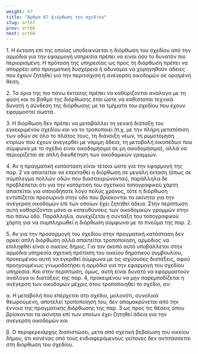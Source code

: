 ```yaml
---
weight: 67
title: "Άρθρο 67 Διόρθωση του σχεδίου"
slug: art67
prev: art66
next: art68
---
```


1\. Η έκταση επί της οποίας υποδεικνύεται η διόρθωση του σχεδίου από την αρμόδια για την εφαρμογή υπηρεσία πρέπει να είναι όσο το δυνατόν πιο περιορισμένη. Η πρόταση της υπηρεσίας ως προς τη διόρθωση πρέπει να απορρέει από πραγματική δυσχέρεια ή αδυναμία να χορηγηθούν άδειες που έχουν ζητηθεί για την περιτοίχιση ή ανέγερση οικοδομών σε ορισμένη θέση.

2\. Τα όρια της πιο πάνω έκτασης πρέπει να καθορίζονται ανάλογα με τη φύση και το βαθμό της διόρθωσης έτσι ώστε να καθίσταται τεχνικά δυνατή η σύνδεση της διόρθωσης με τα τμήματα του σχεδίου που έχουν εφαρμοστεί σωστά.

3\. Η διόρθωση δεν πρέπει να μεταβάλλει τη γενική διάταξη του εγκεκριμένου σχεδίου και να το τροποποιεί (π.χ. με την πλήρη μετατόπιση των οδών σε όλο το πλάτος τους, τη διάνοιξη νέων, τη ρυμοτόμηση κτιρίων που έχουν ανεγερθεί με νόμιμη άδεια, τη μεταβολή οικοπέδων που σύμφωνα με το σχέδιο είναι οικοδομήσιμα σε μη οικοδομήσιμα), αλλά να περιορίζεται σε απλή διευθέτηση των οικοδομικών γραμμών.

4\. Αν η πραγματική κατάσταση είναι τέτοια ώστε για την εφαρμογή της παρ. 2 να απαιτείται να επεκταθεί η διόρθωση σε μεγάλη έκταση (όπως σε σύμπλεγμα πολλών οδών που διασταυρώνονται), παράλληλα δε προβλέπεται ότι για την κατάρτιση του σχετικού τοπογραφικού χάρτη απαιτείται για οποιοδήποτε λόγο πολύς χρόνος, τότε η διόρθωση εντοπίζεται προσωρινά στην οδό που βρίσκονται τα ακίνητα για την ανέγερση οικοδομών επί των οποίων έχει ζητηθεί άδεια. Στην περίπτωση αυτή καθορίζονται μόνο οι κατευθύνσεις των οικοδομικών γραμμών στην πιο πάνω οδό. Παράλληλα, συνεχίζεται η σύνταξη του τοπογραφικού χάρτη για να συμπληρωθεί η διόρθωση σύμφωνα με το πνεύμα της παρ. 2.

5\. Αν για την προσαρμογή του σχεδίου στην πραγματική κατάσταση δεν αρκεί απλή διόρθωση αλλά απαιτείται τροποποίηση, αρμόδιος να επιληφθεί είναι ο οικείος δήμος. Για τον σκοπό αυτό υποβάλλεται στην αρμόδια υπηρεσία σχετική πρόταση του οικείου δημοτικού συμβουλίου, προκειμένου αυτή να εγκριθεί σύμφωνα με τις ισχύουσες διατάξεις, αφού προηγουμένως γνωμοδοτήσει η αρμόδια για την εφαρμογή του σχεδίου υπηρεσία. Και στην περίπτωση, όμως, αυτή είναι δυνατό να εφαρμοστούν ανάλογα οι διατάξεις της παρ. 4, προκειμένου να μην παρεμποδίζεται η ανέγερση των οικοδομών μέχρις ότου τροποποιηθεί το σχέδιο, αν:

α. Η μεταβολή που επέρχεται στο σχέδιο, μολονότι, συνολικά θεωρούμενη, αποτελεί τροποποίησή του, δεν απομακρύνεται από την έννοια της πραγματικής διόρθωσης της παρ. 3 ως προς τις θέσεις όπου βρίσκονται τα ακίνητα επί των οποίων έχει ζητηθεί άδεια για την ανέγερση οικοδομών και

β. Ο περιφερειάρχης διαπιστώσει, μετά από σχετική βεβαίωση του οικείου δήμου, ότι κανένας από τους ενδιαφερόμενους γείτονες δεν αντιτάσσεται στη διόρθωση του σχεδίου.


